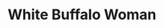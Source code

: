 ---
title: White Buffalo Woman
featured: home.png
images:
 - home.png
domain: http://whitebuffalowomanband.com
tags: 
 - PHP
 - WordPress
---